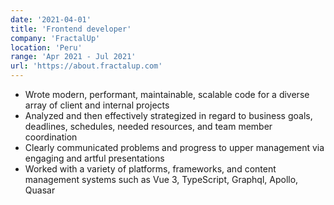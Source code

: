 ```yaml
---
date: '2021-04-01'
title: 'Frontend developer'
company: 'FractalUp'
location: 'Peru'
range: 'Apr 2021 - Jul 2021'
url: 'https://about.fractalup.com'
---
```

- Wrote modern, performant, maintainable, scalable code for a diverse array of client and internal projects
- Analyzed and then effectively strategized in regard to business goals, deadlines, schedules, needed resources, and team member coordination
- Clearly communicated problems and progress to upper management via engaging and artful presentations
- Worked with a variety of platforms, frameworks, and content management systems such as Vue 3, TypeScript, Graphql, Apollo, Quasar
